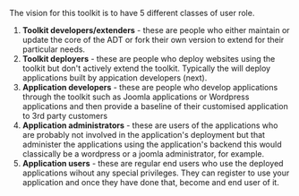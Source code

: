 The vision for this toolkit is to have 5 different classes of user role.

1. **Toolkit developers/extenders** - these are people who either maintain or update the core of the ADT or fork their own version to extend for their particular needs.
2. **Toolkit deployers** - these are people who deploy websites using the toolkit but don't actively extend the toolkit. Typically the will deploy applications built by appication developers (next).
3. **Application developers** - these are people who develop applications through the toolkit such as Joomla applications or Wordpress applications and then provide a baseline of their customised application to 3rd party customers
4. **Application administrators** - these are users of the applications who are probably not involved in the application's deployment but that administer the applications using the application's backend this would classically be a wordpress or a joomla administrator, for example. 
5. **Application users** - these are regular end users who use the deployed applications wihout any special privileges. They can register to use your application and once they have done that, become and end user of it. 
